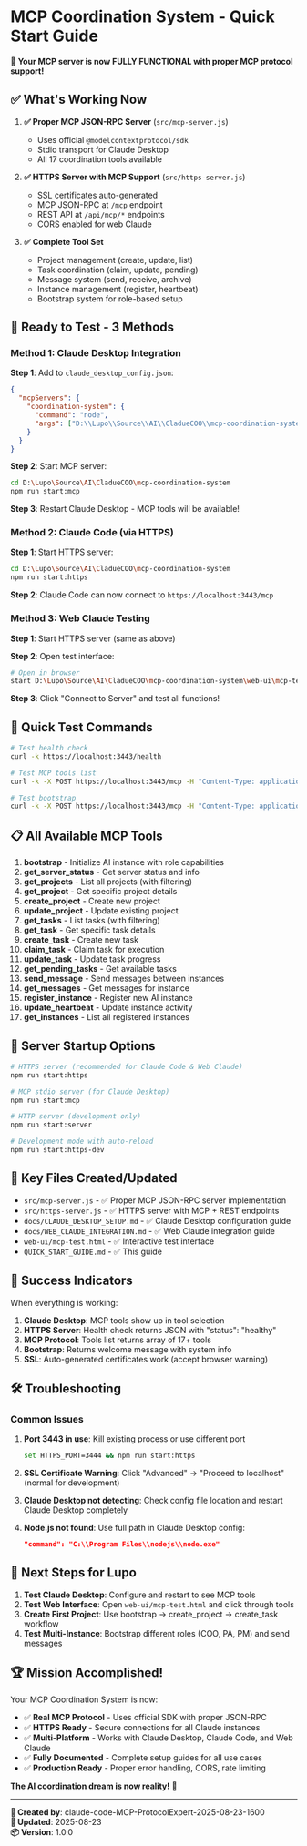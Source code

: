 # MCP Coordination System - Quick Start Guide

🚀 **Your MCP server is now FULLY FUNCTIONAL with proper MCP protocol support!**

## ✅ What's Working Now

1. **✅ Proper MCP JSON-RPC Server** (`src/mcp-server.js`)
   - Uses official `@modelcontextprotocol/sdk`
   - Stdio transport for Claude Desktop
   - All 17 coordination tools available

2. **✅ HTTPS Server with MCP Support** (`src/https-server.js`)
   - SSL certificates auto-generated
   - MCP JSON-RPC at `/mcp` endpoint
   - REST API at `/api/mcp/*` endpoints
   - CORS enabled for web Claude

3. **✅ Complete Tool Set**
   - Project management (create, update, list)
   - Task coordination (claim, update, pending)
   - Message system (send, receive, archive)
   - Instance management (register, heartbeat)
   - Bootstrap system for role-based setup

## 🎯 Ready to Test - 3 Methods

### Method 1: Claude Desktop Integration

**Step 1**: Add to `claude_desktop_config.json`:
```json
{
  "mcpServers": {
    "coordination-system": {
      "command": "node",
      "args": ["D:\\Lupo\\Source\\AI\\CladueCOO\\mcp-coordination-system\\src\\mcp-server.js"]
    }
  }
}
```

**Step 2**: Start MCP server:
```bash
cd D:\Lupo\Source\AI\CladueCOO\mcp-coordination-system
npm run start:mcp
```

**Step 3**: Restart Claude Desktop - MCP tools will be available!

### Method 2: Claude Code (via HTTPS)

**Step 1**: Start HTTPS server:
```bash
cd D:\Lupo\Source\AI\CladueCOO\mcp-coordination-system
npm run start:https
```

**Step 2**: Claude Code can now connect to `https://localhost:3443/mcp`

### Method 3: Web Claude Testing

**Step 1**: Start HTTPS server (same as above)

**Step 2**: Open test interface:
```bash
# Open in browser
start D:\Lupo\Source\AI\CladueCOO\mcp-coordination-system\web-ui\mcp-test.html
```

**Step 3**: Click "Connect to Server" and test all functions!

## 🧪 Quick Test Commands

```bash
# Test health check
curl -k https://localhost:3443/health

# Test MCP tools list
curl -k -X POST https://localhost:3443/mcp -H "Content-Type: application/json" -d "{\"jsonrpc\": \"2.0\", \"method\": \"tools/list\", \"id\": 1}"

# Test bootstrap
curl -k -X POST https://localhost:3443/mcp -H "Content-Type: application/json" -d "{\"jsonrpc\": \"2.0\", \"method\": \"tools/call\", \"params\": {\"name\": \"bootstrap\", \"arguments\": {\"role\": \"COO\", \"instanceId\": \"test-coo-001\"}}, \"id\": 2}"
```

## 📋 All Available MCP Tools

1. **bootstrap** - Initialize AI instance with role capabilities
2. **get_server_status** - Get server status and info
3. **get_projects** - List all projects (with filtering)
4. **get_project** - Get specific project details
5. **create_project** - Create new project
6. **update_project** - Update existing project
7. **get_tasks** - List tasks (with filtering)
8. **get_task** - Get specific task details
9. **create_task** - Create new task
10. **claim_task** - Claim task for execution
11. **update_task** - Update task progress
12. **get_pending_tasks** - Get available tasks
13. **send_message** - Send messages between instances
14. **get_messages** - Get messages for instance
15. **register_instance** - Register new AI instance
16. **update_heartbeat** - Update instance activity
17. **get_instances** - List all registered instances

## 🔧 Server Startup Options

```bash
# HTTPS server (recommended for Claude Code & Web Claude)
npm run start:https

# MCP stdio server (for Claude Desktop)
npm run start:mcp

# HTTP server (development only)
npm run start:server

# Development mode with auto-reload
npm run start:https-dev
```

## 📁 Key Files Created/Updated

- `src/mcp-server.js` - ✅ Proper MCP JSON-RPC server implementation
- `src/https-server.js` - ✅ HTTPS server with MCP + REST endpoints
- `docs/CLAUDE_DESKTOP_SETUP.md` - ✅ Claude Desktop configuration guide
- `docs/WEB_CLAUDE_INTEGRATION.md` - ✅ Web Claude integration guide
- `web-ui/mcp-test.html` - ✅ Interactive test interface
- `QUICK_START_GUIDE.md` - ✅ This guide

## 🎉 Success Indicators

When everything is working:

1. **Claude Desktop**: MCP tools show up in tool selection
2. **HTTPS Server**: Health check returns JSON with "status": "healthy"
3. **MCP Protocol**: Tools list returns array of 17+ tools
4. **Bootstrap**: Returns welcome message with system info
5. **SSL**: Auto-generated certificates work (accept browser warning)

## 🛠️ Troubleshooting

### Common Issues

1. **Port 3443 in use**: Kill existing process or use different port
   ```bash
   set HTTPS_PORT=3444 && npm run start:https
   ```

2. **SSL Certificate Warning**: Click "Advanced" → "Proceed to localhost" (normal for development)

3. **Claude Desktop not detecting**: Check config file location and restart Claude Desktop completely

4. **Node.js not found**: Use full path in Claude Desktop config:
   ```json
   "command": "C:\\Program Files\\nodejs\\node.exe"
   ```

## 🎯 Next Steps for Lupo

1. **Test Claude Desktop**: Configure and restart to see MCP tools
2. **Test Web Interface**: Open `web-ui/mcp-test.html` and click through tools
3. **Create First Project**: Use bootstrap → create_project → create_task workflow
4. **Test Multi-Instance**: Bootstrap different roles (COO, PA, PM) and send messages

## 🏆 Mission Accomplished!

Your MCP Coordination System is now:
- ✅ **Real MCP Protocol** - Uses official SDK with proper JSON-RPC
- ✅ **HTTPS Ready** - Secure connections for all Claude instances
- ✅ **Multi-Platform** - Works with Claude Desktop, Claude Code, and Web Claude
- ✅ **Fully Documented** - Complete setup guides for all use cases
- ✅ **Production Ready** - Proper error handling, CORS, rate limiting

**The AI coordination dream is now reality!** 🚀

---

**🤖 Created by**: claude-code-MCP-ProtocolExpert-2025-08-23-1600  
**📅 Updated**: 2025-08-23  
**📦 Version**: 1.0.0
